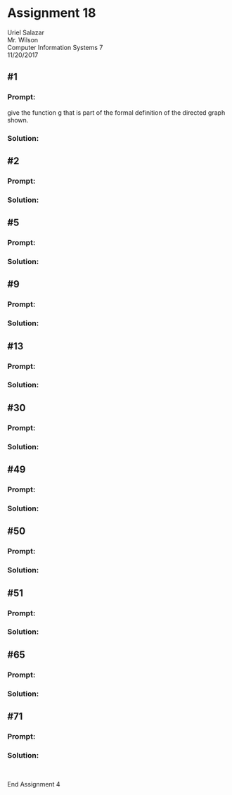 # Assignment 18
Uriel Salazar  
Mr. Wilson  
Computer Information Systems 7  
11/20/2017


## &#35;1

### Prompt:

give the function g that is part of the formal definition of the directed graph shown.

### Solution:




## &#35;2

### Prompt:

### Solution:




## &#35;5

### Prompt:

### Solution:





## &#35;9

### Prompt:

### Solution:





## &#35;13

### Prompt:

### Solution:





## &#35;30

### Prompt:

### Solution:





## &#35;49

### Prompt:

### Solution:





## &#35;50

### Prompt:

### Solution:





## &#35;51

### Prompt:

### Solution:





## &#35;65

### Prompt:

### Solution:




## &#35;71

### Prompt:

### Solution:




&nbsp;

End Assignment 4
